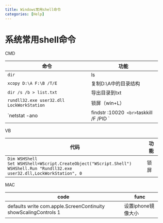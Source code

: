 ```yaml
---
title: Windows常用shell命令
categories: [Help]
---
```


# 系统常用shell命令

CMD

| 命令                                                         | 功能                 |
| ------------------------------------------------------------ | -------------------- |
| `dir`                                                        | ls                   |
| `xcopy D:\A F:\B /T/E`                                       | 复制D:\A中的目录结构 |
| `dir /s /b > list.txt`                                       | 导出目录到txt        |
| `rundll32.exe user32.dll LockWorkStation`                    | 锁屏（win+L）        |
| `netstat -ano | findstr :10020` <br>`taskkill /F /PID <PID>` | 杀端口               |


VB

| 代码                                                         | 功能 |
| ------------------------------------------------------------ | ---- |
| `Dim WSHShell`<br/>`Set WSHShell=WScript.CreateObject("WScript.Shell")`<br/>`WSHShell.Run "Rundll32.exe user32.dll,LockWorkStation", 0` | 锁屏 |

MAC

| code                                                         | func               |
| ------------------------------------------------------------ | ------------------ |
| defaults write com.apple.ScreenContinuity showScalingControls 1 | 设置iphone镜像大小 |

